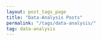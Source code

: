 ```yaml
---
layout: post_tags_page
title: "Data-Analysis Posts"
permalink: "/tags/data-analysis/"
tag: data-analysis
---
```





